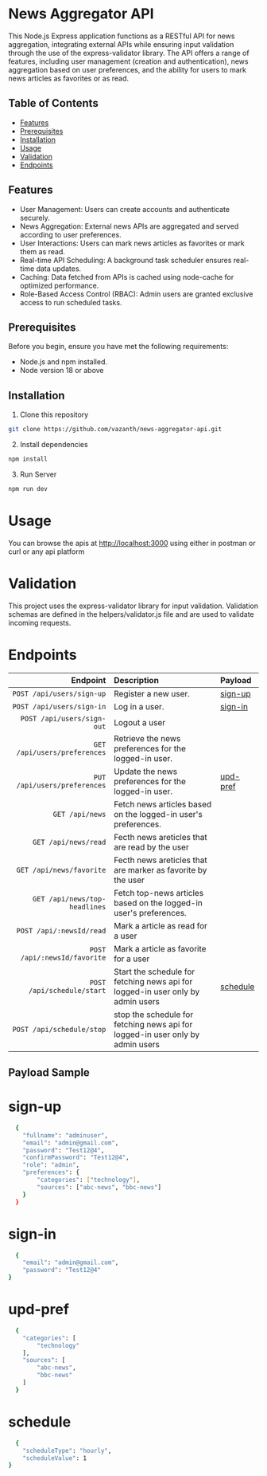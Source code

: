 # News Aggregator API

This Node.js Express application functions as a RESTful API for news aggregation, integrating external APIs while ensuring input validation through the use of the express-validator library. The API offers a range of features, including user management (creation and authentication), news aggregation based on user preferences, and the ability for users to mark news articles as favorites or as read.

## Table of Contents

- [Features](#features)
- [Prerequisites](#prerequisites)
- [Installation](#installation)
- [Usage](#usage)
- [Validation](#validation)
- [Endpoints](#endpoints)

## Features

- User Management: Users can create accounts and authenticate securely.
- News Aggregation: External news APIs are aggregated and served according to user preferences.
- User Interactions: Users can mark news articles as favorites or mark them as read.
- Real-time API Scheduling: A background task scheduler ensures real-time data updates.
- Caching: Data fetched from APIs is cached using node-cache for optimized performance.
- Role-Based Access Control (RBAC): Admin users are granted exclusive access to run scheduled tasks.

## Prerequisites

Before you begin, ensure you have met the following requirements:

- Node.js and npm installed.
- Node version 18 or above

## Installation

1. Clone this repository

```bash
git clone https://github.com/vazanth/news-aggregator-api.git
```

2. Install dependencies

```bash
npm install
```

3. Run Server

```bash
npm run dev
```

# Usage

You can browse the apis at <http://localhost:3000> using either in postman or curl or any api platform

# Validation

This project uses the express-validator library for input validation. Validation schemas are defined in the helpers/validator.js file and are used to validate incoming requests.

# Endpoints

|                      Endpoint | Description                                                                     | Payload               |
| ----------------------------: | :------------------------------------------------------------------------------ | :-------------------- |
|    `POST /api/users/sign-up ` | Register a new user.                                                            | [sign-up](#sign-up)   |
|     `POST /api/users/sign-in` | Log in a user.                                                                  | [sign-in](#sign-in)   |
|    `POST /api/users/sign-out` | Logout a user                                                                   |                       |
|  `GET /api/users/preferences` | Retrieve the news preferences for the logged-in user.                           |                       |
|  `PUT /api/users/preferences` | Update the news preferences for the logged-in user.                             | [upd-pref](#upd-pref) |
|               `GET /api/news` | Fetch news articles based on the logged-in user's preferences.                  |                       |
|          `GET /api/news/read` | Fecth news areticles that are read by the user                                  |                       |
|      `GET /api/news/favorite` | Fecth news areticles that are marker as favorite by the user                    |                       |
| `GET /api/news/top-headlines` | Fetch top-news articles based on the logged-in user's preferences.              |                       |
|      `POST /api/:newsId/read` | Mark a article as read for a user                                               |                       |
|  `POST /api/:newsId/favorite` | Mark a article as favorite for a user                                           |                       |
|    `POST /api/schedule/start` | Start the schedule for fetching news api for logged-in user only by admin users | [schedule](#schedule) |
|     `POST /api/schedule/stop` | stop the schedule for fetching news api for logged-in user only by admin users  |                       |

## Payload Sample

# sign-up

```bash
  {
    "fullname": "adminuser",
    "email": "admin@gmail.com",
    "password": "Test12@4",
    "confirmPassword": "Test12@4",
    "role": "admin",
    "preferences": {
        "categories": ["technology"],
        "sources": ["abc-news", "bbc-news"]
    }
  }
```

# sign-in

```bash
  {
    "email": "admin@gmail.com",
    "password": "Test12@4"
}
```

# upd-pref

```bash
  {
    "categories": [
        "technology"
    ],
    "sources": [
        "abc-news",
        "bbc-news"
    ]
  }
```

# schedule

```bash
  {
    "scheduleType": "hourly",
    "scheduleValue": 1
}
```
